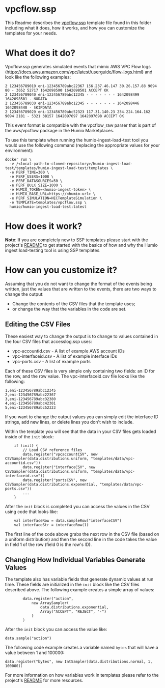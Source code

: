 # vpcflow.ssp

This Readme describes the [vpcflow.ssp](vpcflow.ssp) template file found in this folder including what it does, how it works, and how you can customize the templates for your needs.

# What does it do?

Vpcflow.ssp generates simulated events that mimic AWS VPC Flow logs (https://docs.aws.amazon.com/vpc/latest/userguide/flow-logs.html) and look like the following examples:

```
2 123456789010 eni-123456789abc22367 156.237.46.147 30.26.157.88 9094 80 - 3652 52717 1642098500 1642098501 ACCEPT OK
2 123456789040 eni-123456789abc12345 - - - - - - - 1642098499 1642098501 - NODATA
2 123456789030 eni-123456789abc12345 - - - - - - - 1642098446 1642098448 - SKIPDATA
2 123456789020 eni-123456789abc52323 117.31.140.23 234.224.164.162 9094 2181 - 5321 38157 1642097697 1642097698 ACCEPT OK
```

This event format is compatible with the vpcflow_raw parser that is part of the aws/vpcflow package in the Humio Marketplaces.

To use this template when running the humio-ingest-load-test tool you would use the following command (replacing the appropriate values for your environment):

```
docker run \
  -v /<local-path-to-cloned-repository>/humio-ingest-load-test/templates/humio-ingest-load-test/templates \
  -e PERF_TIME=300 \
  -e PERF_USERS=1000 \
  -e PERF_DATASOURCES=50 \
  -e PERF_BULK_SIZE=1000 \
  -e HUMIO_TOKEN=<humio-ingest-token> \
  -e HUMIO_BASE_URL=https://<humio-url> \
  -e PERF_SIMULATION=HECTemplateSimulation \
  -e TEMPLATE=templates/vpcflow.ssp \
  humio/humio-ingest-load-test:latest
```

# How does it work?

**Note**: If you are completely new to SSP templates please start with the project's [README](../README.md) to get started with the basics of how and why the Humio ingest load-testing tool is using SSP templates.

# How can you customize it?

Assuming that you do not want to change the format of the events being written, just the values that are written to the events, there are two ways to change the output:

* Change the contents of the CSV files that the template uses;
* or change the way that the variables in the code are set.


## Editing the CSV Files

These easiest way to change the output is to change to values contained in the four CSV files that accesslog.ssp uses:

* vpc-accountid.csv - A list of example AWS account IDs
* vpc-interfaceid.csv - A list of example interface IDs
* vpc-ports.csv - A list of example ports

Each of these CSV files is very simple only containing two fields: an ID for the row, and the row value. The vpc-interfaceid.csv file looks like the following:

```
1,eni-123456789abc12345
2,eni-123456789abc22367
3,eni-123456789abc32380
4,eni-123456789abc42301
5,eni-123456789abc52323
```

If you want to change the output values you can simply edit the interface ID strings, add new lines, or delete lines you don't wish to include.

Within the template you will see that the data in your CSV files gets loaded inside of the `init` block:

```
    if (init) {
    	// Load CSV reference files
    	data.register("vpcaccountCSV", new CSVSampler(data.distributions.uniform, "templates/data/vpc-accountid.csv"))
    	data.register("interfaceCSV", new CSVSampler(data.distributions.uniform, "templates/data/vpc-interfaceid.csv"))
        data.register("portsCSV", new CSVSampler(data.distributions.exponential, "templates/data/vpc-ports.csv"))
    	...
    }
```

After the `init` block is completed you can access the values in the CSV using code that looks like:

```
    val interfaceRow = data.sampleRow("interfaceCSV")
    val interfaceStr = interfaceRow(1)
```

The first line of the code above grabs the next row in the CSV file (based on a uniform distribution) and then the second line in the code takes the value in field 1 of the row (field 0 is the row's ID).

## Changing How Individual Variables Generate Values

The template also has variable fields that generate dynamic values at run time. These fields are initialized in the `init` block like the CSV files described above. The following example creates a simple array of values:

```
        data.register("action",
            new ArraySampler(
                data.distributions.exponential,
                Array("ACCEPT", "REJECT", "-")
            )
        )
```

After the `init` block you can access the value like:

```
data.sample("action")
```

The following code example creates a variable named `bytes` that will have a value between 1 and 100000:

```
data.register("bytes", new IntSampler(data.distributions.normal, 1, 100000))
```

For more information on how variables work in templates please refer to the project's [README](../README.md) for more resources.
